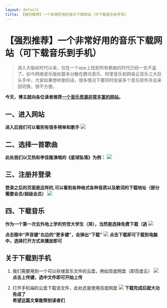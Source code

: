 ```yaml
---
layout: default
title: 【强烈推荐】一个非常好用的音乐下载网站（可下载音乐到手机）
---
```


# 【强烈推荐】一个非常好用的音乐下载网站（可下载音乐到手机）    
>进入大版权时代以来，仅在一个app上找到所有歌曲的时代已经一去不返了。如今网络音乐版权基本分散在腾讯音乐、阿里音乐和网易云音乐三大巨头手中，大家如果想听歌的话，很多情况下要同时安装多个音乐软件并且来回切换，很不方便。

**今天，博主就向各位读者推荐[一个音乐资源非常丰富的网站](https://www.91flac.com/)。**
## 一、进入网站
**进入后我们可以看到有很多榜单和歌手**
![](https://thumbnail0.baidupcs.com/thumbnail/c49672cdfdde008db5cc44a7da6af4e4?fid=1262615369-250528-76606863158294&time=1537754400&rt=sh&sign=FDTAER-DCb740ccc5511e5e8fedcff06b081203-dGyIxbyRkXF2NqD33GULbcs5Mf8%3D&expires=8h&chkv=0&chkbd=0&chkpc=&dp-logid=6179310376372409467&dp-callid=0&size=c710_u400&quality=100&vuk=-&ft=video)
## 二、选择一首歌曲
**此处我们以艾热和李佳隆演唱的《星球坠落》为例：**
![](https://thumbnail0.baidupcs.com/thumbnail/88860fe37aee8cb0125a47980501c55a?fid=1262615369-250528-935924662031282&time=1537754400&rt=sh&sign=FDTAER-DCb740ccc5511e5e8fedcff06b081203-22mZluYSFnfmcgQ3bU47LCmGnX0%3D&expires=8h&chkv=0&chkbd=0&chkpc=&dp-logid=6179335820575173555&dp-callid=0&size=c710_u400&quality=100&vuk=-&ft=video)
## 三、注册并登录
**登录之后的页面是这样的,可以看到各种格式各种音质以及歌词的下载地址（部分需要会员/超级会员）**
![](https://thumbnail0.baidupcs.com/thumbnail/9bceb20dda490b845de97944d4eee0a6?fid=1262615369-250528-505875422363977&time=1537754400&rt=sh&sign=FDTAER-DCb740ccc5511e5e8fedcff06b081203-P3K93w4bLgClh0KHEn9FyhfToZ8%3D&expires=8h&chkv=0&chkbd=0&chkpc=&dp-logid=6179345921827622074&dp-callid=0&size=c710_u400&quality=100&vuk=-&ft=video)
## 四、下载音乐
**作为一个第一次去外地上学的穷苦大学生（哭），当然是选择免费下载（逃**
![](https://thumbnail0.baidupcs.com/thumbnail/cbbf26387e5e2278283cb64a5b4c33e5?fid=1262615369-250528-884933228509721&time=1537754400&rt=sh&sign=FDTAER-DCb740ccc5511e5e8fedcff06b081203-BxunVSP2sMdsxWpHgo5INdVIwow%3D&expires=8h&chkv=0&chkbd=0&chkpc=&dp-logid=6179354447559454116&dp-callid=0&size=c710_u400&quality=100&vuk=-&ft=video)

**点击图中“声音键”右边的“更多键”，会弹出“下载”**
![](https://thumbnail0.baidupcs.com/thumbnail/760c82359754233f14640ec7ed0fa8c0?fid=1262615369-250528-523551947526963&time=1537754400&rt=sh&sign=FDTAER-DCb740ccc5511e5e8fedcff06b081203-DGnFnw23WzasDnVvWSkZ2ET2pss%3D&expires=8h&chkv=0&chkbd=0&chkpc=&dp-logid=6179362420133120803&dp-callid=0&size=c710_u400&quality=100&vuk=-&ft=video)
**点击下载即可下载到电脑中，选择打开方式来播放即可**
## 关于下载到手机
1. 我们需要用到一个可以存储音乐文件的云盘，例如百度网盘（即百度云）
![](https://thumbnail0.baidupcs.com/thumbnail/247cf4f21c1ba76af88362dc1b9b0df9?fid=1262615369-250528-230805983519102&time=1537754400&rt=sh&sign=FDTAER-DCb740ccc5511e5e8fedcff06b081203-eIzwl0FaPeHiROhBI1ICuaIUXYI%3D&expires=8h&chkv=0&chkbd=0&chkpc=&dp-logid=6179328481834791651&dp-callid=0&size=c710_u400&quality=100&vuk=-&ft=video)
**点击上传键，选中文件即可开始上传**

2. 打开手机端的云盘下载该文件，此处还是使用百度网盘
![](https://thumbnail0.baidupcs.com/thumbnail/57fc5884b76c33cd0eb7efbccb90a3e8?fid=1262615369-250528-133427523216511&time=1537754400&rt=sh&sign=FDTAER-DCb740ccc5511e5e8fedcff06b081203-3M6o7%2Bb1A0LcX%2BZ3UN%2BqQlfLW5E%3D&expires=8h&chkv=0&chkbd=0&chkpc=&dp-logid=6179324370990173789&dp-callid=0&size=c710_u400&quality=100&vuk=-&ft=video)
**下载完成后就大功告成了**  
**希望这篇文章能帮到读者们**
